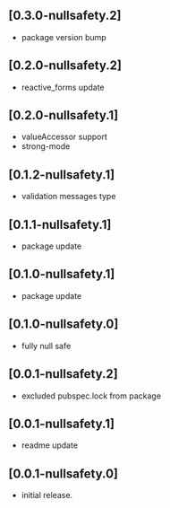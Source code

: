 ## [0.3.0-nullsafety.2]
* package version bump

## [0.2.0-nullsafety.2]
* reactive_forms update

## [0.2.0-nullsafety.1]
* valueAccessor support
* strong-mode

## [0.1.2-nullsafety.1]
* validation messages type

## [0.1.1-nullsafety.1]
* package update

## [0.1.0-nullsafety.1]
* package update

## [0.1.0-nullsafety.0]
* fully null safe

## [0.0.1-nullsafety.2]
* excluded pubspec.lock from package

## [0.0.1-nullsafety.1]
* readme update

## [0.0.1-nullsafety.0]
* initial release.
